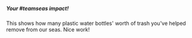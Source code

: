 ##### **Your #teamseas impact!**

This shows how many plastic water bottles' worth of trash you've helped remove from our seas. Nice work!
